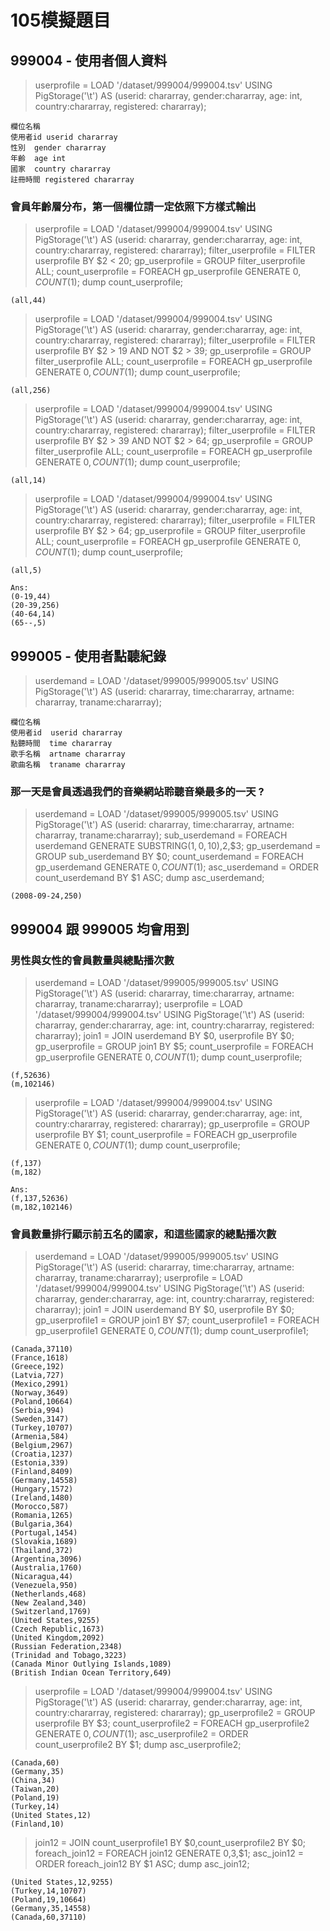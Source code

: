 # 105模擬題目
## 999004 - 使用者個人資料
> userprofile = LOAD '/dataset/999004/999004.tsv' USING PigStorage('\t') AS (userid: chararray, gender:chararray, age: int, country:chararray, registered: chararray);
```
欄位名稱
使用者id userid chararray
性別  gender chararray
年齡  age int
國家  country chararray
註冊時間 registered chararray
```

### 會員年齡層分布，第一個欄位請一定依照下方樣式輸出
> userprofile = LOAD '/dataset/999004/999004.tsv' USING PigStorage('\t') AS (userid: chararray, gender:chararray, age: int, country:chararray, registered: chararray);
filter_userprofile = FILTER userprofile BY $2 < 20;
gp_userprofile = GROUP filter_userprofile ALL;
count_userprofile = FOREACH gp_userprofile GENERATE $0,COUNT($1);
dump count_userprofile;
```
(all,44)
```

> userprofile = LOAD '/dataset/999004/999004.tsv' USING PigStorage('\t') AS (userid: chararray, gender:chararray, age: int, country:chararray, registered: chararray);
filter_userprofile = FILTER userprofile BY $2 > 19 AND NOT $2 > 39;
gp_userprofile = GROUP filter_userprofile ALL;
count_userprofile = FOREACH gp_userprofile GENERATE $0,COUNT($1);
dump count_userprofile;
```
(all,256)
```

> userprofile = LOAD '/dataset/999004/999004.tsv' USING PigStorage('\t') AS (userid: chararray, gender:chararray, age: int, country:chararray, registered: chararray);
filter_userprofile = FILTER userprofile BY $2 > 39 AND NOT $2 > 64;
gp_userprofile = GROUP filter_userprofile ALL;
count_userprofile = FOREACH gp_userprofile GENERATE $0,COUNT($1);
dump count_userprofile;
```
(all,14)
```
> userprofile = LOAD '/dataset/999004/999004.tsv' USING PigStorage('\t') AS (userid: chararray, gender:chararray, age: int, country:chararray, registered: chararray);
filter_userprofile = FILTER userprofile BY $2 > 64;
gp_userprofile = GROUP filter_userprofile ALL;
count_userprofile = FOREACH gp_userprofile GENERATE $0,COUNT($1);
dump count_userprofile;
```
(all,5)

Ans:
(0-19,44)
(20-39,256)
(40-64,14)
(65--,5)
```


## 999005 - 使用者點聽紀錄
> userdemand = LOAD '/dataset/999005/999005.tsv' USING PigStorage('\t') AS (userid: chararray, time:chararray, artname: chararray, traname:chararray);
```
欄位名稱
使用者id  userid chararray
點聽時間  time chararray
歌手名稱  artname chararray
歌曲名稱  traname chararray
```

### 那一天是會員透過我們的音樂網站聆聽音樂最多的一天 ?
> userdemand = LOAD '/dataset/999005/999005.tsv' USING PigStorage('\t') AS (userid: chararray, time:chararray, artname: chararray, traname:chararray);
sub_userdemand = FOREACH userdemand GENERATE SUBSTRING($1,0,10),$2,$3;
gp_userdemand = GROUP sub_userdemand BY $0;
count_userdemand = FOREACH gp_userdemand GENERATE $0,COUNT($1);
asc_userdemand = ORDER count_userdemand BY $1 ASC;
dump asc_userdemand;
```
(2008-09-24,250)
```

## 999004 跟 999005 均會用到
### 男性與女性的會員數量與總點播次數
> userdemand = LOAD '/dataset/999005/999005.tsv' USING PigStorage('\t') AS (userid: chararray, time:chararray, artname: chararray, traname:chararray);
userprofile = LOAD '/dataset/999004/999004.tsv' USING PigStorage('\t') AS (userid: chararray, gender:chararray, age: int, country:chararray, registered: chararray);
join1 = JOIN userdemand BY $0, userprofile BY $0;
gp_userprofile = GROUP join1 BY $5;
count_userprofile = FOREACH gp_userprofile GENERATE $0, COUNT($1);
dump count_userprofile;
```
(f,52636)
(m,102146)
```

> userprofile = LOAD '/dataset/999004/999004.tsv' USING PigStorage('\t') AS (userid: chararray, gender:chararray, age: int, country:chararray, registered: chararray);
gp_userprofile = GROUP userprofile BY $1;
count_userprofile = FOREACH gp_userprofile GENERATE $0, COUNT($1);
dump count_userprofile;
```
(f,137)
(m,182)

Ans:
(f,137,52636)
(m,182,102146)
```

### 會員數量排行顯示前五名的國家，和這些國家的總點播次數
> userdemand = LOAD '/dataset/999005/999005.tsv' USING PigStorage('\t') AS (userid: chararray, time:chararray, artname: chararray, traname:chararray);
userprofile = LOAD '/dataset/999004/999004.tsv' USING PigStorage('\t') AS (userid: chararray, gender:chararray, age: int, country:chararray, registered: chararray);
join1 = JOIN userdemand BY $0, userprofile BY $0;
gp_userprofile1 = GROUP join1 BY $7;
count_userprofile1 = FOREACH gp_userprofile1 GENERATE $0, COUNT($1);
dump count_userprofile1;
```
(Canada,37110)
(France,1618)
(Greece,192)
(Latvia,727)
(Mexico,2991)
(Norway,3649)
(Poland,10664)
(Serbia,994)
(Sweden,3147)
(Turkey,10707)
(Armenia,584)
(Belgium,2967)
(Croatia,1237)
(Estonia,339)
(Finland,8409)
(Germany,14558)
(Hungary,1572)
(Ireland,1480)
(Morocco,587)
(Romania,1265)
(Bulgaria,364)
(Portugal,1454)
(Slovakia,1689)
(Thailand,372)
(Argentina,3096)
(Australia,1760)
(Nicaragua,44)
(Venezuela,950)
(Netherlands,468)
(New Zealand,340)
(Switzerland,1769)
(United States,9255)
(Czech Republic,1673)
(United Kingdom,2092)
(Russian Federation,2348)
(Trinidad and Tobago,3223)
(Canada Minor Outlying Islands,1089)
(British Indian Ocean Territory,649)
```

> userprofile = LOAD '/dataset/999004/999004.tsv' USING PigStorage('\t') AS (userid: chararray, gender:chararray, age: int, country:chararray, registered: chararray);
gp_userprofile2 = GROUP userprofile BY $3;
count_userprofile2 = FOREACH gp_userprofile2 GENERATE $0, COUNT($1);
asc_userprofile2 = ORDER count_userprofile2 BY $1;
dump asc_userprofile2;
```
(Canada,60)
(Germany,35)
(China,34)
(Taiwan,20)
(Poland,19)
(Turkey,14)
(United States,12)
(Finland,10)
```

> join12 = JOIN count_userprofile1 BY $0,count_userprofile2 BY $0;
foreach_join12 = FOREACH join12 GENERATE $0,$3,$1;
asc_join12 = ORDER foreach_join12 BY $1 ASC;
dump asc_join12;
```
(United States,12,9255)
(Turkey,14,10707)
(Poland,19,10664)
(Germany,35,14558)
(Canada,60,37110)
```